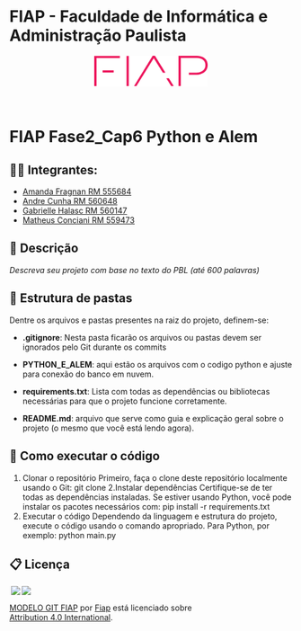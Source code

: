 
# FIAP - Faculdade de Informática e Administração Paulista

<p align="center">
<a href= "https://www.fiap.com.br/"><img src="assets/logo-fiap.png" alt="FIAP - Faculdade de Informática e Admnistração Paulista" border="0" width=40% height=40%></a>
</p>

<br>

# FIAP Fase2_Cap6 Python e Alem


## 👨‍🎓 Integrantes: 
- <a href="[https://www.linkedin.com/company/inova-fusca](https://www.linkedin.com/in/amanda-fragnan-b61537255/)">Amanda Fragnan RM 555684 </a>
- <a href="[https://www.linkedin.com/company/inova-fusca](https://www.linkedin.com/in/cunhaandre/)">Andre Cunha RM 560648</a>
- <a href="[https://www.linkedin.com/company/inova-fusca](https://www.linkedin.com/in/gabriellehalasc/)">Gabrielle Halasc RM 560147</a> 
- <a href="[https://www.linkedin.com/company/inova-fusca](https://www.linkedin.com/in/matheusconciani/)">Matheus Conciani RM 559473</a> 


## 📜 Descrição

*Descreva seu projeto com base no texto do PBL (até 600 palavras)*


## 📁 Estrutura de pastas

Dentre os arquivos e pastas presentes na raiz do projeto, definem-se:

- <b>.gitignore</b>: Nesta pasta ficarão os  arquivos ou pastas devem ser ignorados pelo Git durante os commits

- <b>PYTHON_E_ALEM</b>: aqui estão os arquivos com o codigo python e ajuste para conexão do banco em nuvem.

- <b>requirements.txt</b>: Lista  com todas as dependências ou bibliotecas necessárias para que o projeto funcione corretamente.

- <b>README.md</b>: arquivo que serve como guia e explicação geral sobre o projeto (o mesmo que você está lendo agora).

## 🔧 Como executar o código

1. Clonar o repositório
Primeiro, faça o clone deste repositório localmente usando o Git:
git clone
2.Instalar dependências
Certifique-se de ter todas as dependências instaladas. Se estiver usando Python, você pode instalar os pacotes necessários com:
pip install -r requirements.txt
3. Executar o código
Dependendo da linguagem e estrutura do projeto, execute o código usando o comando apropriado. Para Python, por exemplo:
python main.py


## 📋 Licença

<img style="height:22px!important;margin-left:3px;vertical-align:text-bottom;" src="https://mirrors.creativecommons.org/presskit/icons/cc.svg?ref=chooser-v1"><img style="height:22px!important;margin-left:3px;vertical-align:text-bottom;" src="https://mirrors.creativecommons.org/presskit/icons/by.svg?ref=chooser-v1"><p xmlns:cc="http://creativecommons.org/ns#" xmlns:dct="http://purl.org/dc/terms/"><a property="dct:title" rel="cc:attributionURL" href="https://github.com/agodoi/template">MODELO GIT FIAP</a> por <a rel="cc:attributionURL dct:creator" property="cc:attributionName" href="https://fiap.com.br">Fiap</a> está licenciado sobre <a href="http://creativecommons.org/licenses/by/4.0/?ref=chooser-v1" target="_blank" rel="license noopener noreferrer" style="display:inline-block;">Attribution 4.0 International</a>.</p>
